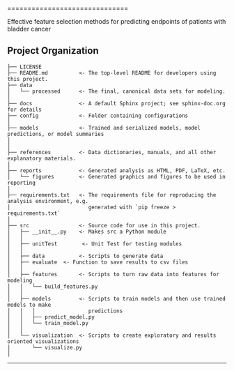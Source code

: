 ==============================

Effective feature selection methods for predicting endpoints of patients with bladder cancer

Project Organization
------------

    ├── LICENSE
    ├── README.md          <- The top-level README for developers using this project.
    ├── data
    │   └── processed      <- The final, canonical data sets for modeling.
    │
    ├── docs               <- A default Sphinx project; see sphinx-doc.org for details
    ├── config             <- Folder containing configurations 
    │
    ├── models             <- Trained and serialized models, model predictions, or model summaries
    │
    │
    ├── references         <- Data dictionaries, manuals, and all other explanatory materials.
    │
    ├── reports            <- Generated analysis as HTML, PDF, LaTeX, etc.
    │   └── figures        <- Generated graphics and figures to be used in reporting
    │
    ├── requirements.txt   <- The requirements file for reproducing the analysis environment, e.g.
    │                         generated with `pip freeze > requirements.txt`
    │
    ├── src                <- Source code for use in this project.
    │   ├── __init__.py    <- Makes src a Python module
    │   │
    │   ├── unitTest        <- Unit Test for testing modules 
    │   │ 
    │   ├── data           <- Scripts to generate data
    │   ├── evaluate  <- Function to save results to csv files 
    │   │
    │   ├── features       <- Scripts to turn raw data into features for modeling
    │   │   └── build_features.py
    │   │
    │   ├── models         <- Scripts to train models and then use trained models to make
    │   │   │                 predictions
    │   │   ├── predict_model.py
    │   │   └── train_model.py
    │   │
    │   └── visualization  <- Scripts to create exploratory and results oriented visualizations
    │       └── visualize.py
    │


--------

